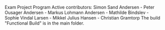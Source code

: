 Exam Project Program
Active contributors:
Simon Sand Andersen - Peter Ousager Andersen - Markus Lohmann Andersen - Mathilde Bindslev - Sophie Vindal Larsen - Mikkel Julius Hansen - Christian Gramtorp
The build "Functional Build" is in the main folder.
